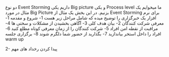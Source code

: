 دو نوع Event Storming داریم یکی Big picture  و یکی Process level
ما میخوایم یک مثال در مورد Big Picture بزنیم. 
در این بخش یک مثال از Event Storming برای نرم افزار یک خبرگزاری را توضیح میده
که شامل مراحل زیر هست
1- شروع و مقدمه
	1- معرفی شرکت کنندگان
	2- بیان هدف کلی
	3- آگاهی بخشیدن از مشکلات و سختی ها
	4- مراقبت از نقطه امن افراد
	5- شرکت کنندگان را از زمان معرفی کوتاه مطلع کنید
	6- افراد را داخل استخر بیاندازید
	7- بگذارید از حضور شما دلگرم شوند
	8- برگزاری جلسه warm up

2- پیدا کردن رخداد های مهم